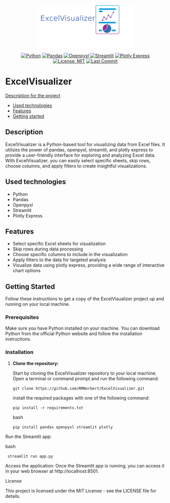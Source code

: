 <!-- MANPAGE: BEGIN EXCLUDED SECTION -->
<div align="center">
   
[<img src="https://github.com/RMNorbert/ExcelVisualizer/blob/main/ExcelVisualizerLogo.png" alt="ExcelVisualizer" width="300">](README.md)
<!--[![GitHub latest release version](https://img.shields.io/github/v/release/RMNorbert/ExcelVisualizer.svg?style=flat)](https://github.com/RMNorbert/ExcelVisualizer/releases/latest) -->

[![Python](https://img.shields.io/badge/Python-blue.svg?logo=python&logoColor=white&labelColor=555555&style=for-the-badge)](https://www.python.org/)
[![Pandas](https://img.shields.io/badge/Pandas-red.svg?logo=pandas&logoColor=white&labelColor=555555&style=for-the-badge)](https://pandas.pydata.org/)
[![Openpyxl](https://img.shields.io/badge/Openpyxl-green.svg?label=R/W%20Excel&logoColor=white&labelColor=555555&style=for-the-badge)](https://openpyxl.readthedocs.io/)
[![Streamlit](https://img.shields.io/badge/Streamlit-FF4B4B.svg?logo=streamlit&logoColor=white&labelColor=555555&style=for-the-badge)](https://streamlit.io/)
[![Plotly Express](https://img.shields.io/badge/Plotly%20Express-0E8EE9.svg?logo=plotly&logoColor=white&labelColor=555555&style=for-the-badge)](https://plotly.com/python/plotly-express/)
[![License: MIT](https://img.shields.io/badge/-MIT-blue.svg?label=license&logoColor=white&style=for-the-badge)](LICENSE "License")
[![Last Commit](https://img.shields.io/github/last-commit/RMNorbert/ExcelVisualizer?logo=github&label=Last%20Commit&style=for-the-badge&display_timestamp=committer)](https://github.com/RMNorbert/ExcelVisualizer/commits "Commit History")
</div>
<!-- MANPAGE: END EXCLUDED SECTION -->

# ExcelVisualizer

[Description for the project](#description)
- [Used technologies](#used-technologies)
- [Features](#features)
- [Getting started](#getting-started)

## Description

ExcelVisualizer is a Python-based tool for visualizing data from Excel files. 
It utilizes the power of pandas, openpyxl, streamlit, and plotly express to provide a user-friendly interface for exploring and analyzing Excel data.  
With ExcelVisualizer, you can easily select specific sheets, skip rows, choose columns, and apply filters to create insightful visualizations.

## Used technologies

- Python
- Pandas
- Openpyxl
- Streamlit
- Plotly Express

## Features

- Select specific Excel sheets for visualization
- Skip rows during data processing
- Choose specific columns to include in the visualization
- Apply filters to the data for targeted analysis
- Visualize data using plotly express, providing a wide range of interactive chart options

## Getting Started

Follow these instructions to get a copy of the ExcelVisualizer project up and running on your local machine.

### Prerequisites

Make sure you have Python installed on your machine. You can download Python from the official Python website and follow the installation instructions.

### Installation

1. **Clone the repository:**

   Start by cloning the ExcelVisualizer repository to your local machine. Open a terminal or command prompt and run the following command:

   ```
   git clone https://github.com/RMNorbert/ExcelVisualizer.git
   ```
   install the required packages with one of the following command:
   ```
   pip install -r requirements.txt
   ```

   bash
   ```
   pip install pandas openpyxl streamlit plotly
   ```
Run the Streamlit app:

   bash
   ```
    streamlit run app.py
   ```
 Access the application:
 Once the Streamlit app is running, you can access it in your web browser at http://localhost:8501.

License

This project is licensed under the MIT License - see the LICENSE file for details.

